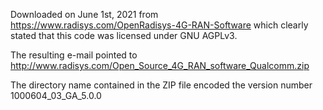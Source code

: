 Downloaded on June 1st, 2021 from  https://www.radisys.com/OpenRadisys-4G-RAN-Software
which clearly stated that this code was licensed under GNU AGPLv3.

The resulting e-mail pointed to http://www.radisys.com/Open_Source_4G_RAN_software_Qualcomm.zip

The directory name contained in the ZIP file encoded the version number  1000604_03_GA_5.0.0
